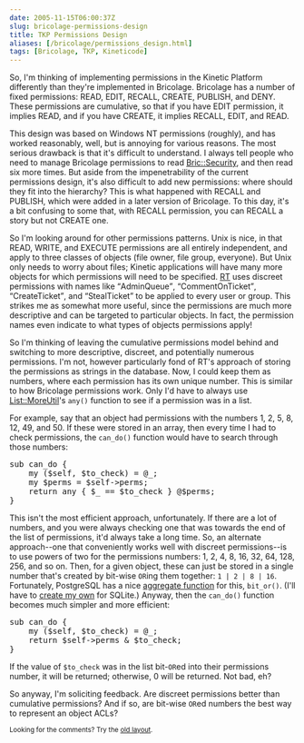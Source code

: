 ```yaml
--- 
date: 2005-11-15T06:00:37Z
slug: bricolage-permissions-design
title: TKP Permissions Design
aliases: [/bricolage/permissions_design.html]
tags: [Bricolage, TKP, Kineticode]
---
```


<p>So, I'm thinking of implementing permissions in the Kinetic Platform differently than they're implemented in Bricolage. Bricolage has a number of fixed permissions: READ, EDIT, RECALL, CREATE, PUBLISH, and DENY. These permissions are cumulative, so that if you have EDIT permission, it implies READ, and if you have CREATE, it implies RECALL, EDIT, and READ.</p>

<p>This design was based on Windows NT permissions (roughly), and has worked reasonably, well, but is annoying for various reasons. The most serious drawback is that it's difficult to understand. I always tell people who need to manage Bricolage permissions to read <a href="http://www.bricolage.cc/docs/current/api/Bric::Security" title="Read the Bric::Security documentation on the Bricolage site">Bric::Security</a>, and then read six more times. But aside from the impenetrability of the current permissions design, it's also difficult to add new permissions: where should they fit into the hierarchy? This is what happened with RECALL and PUBLISH, which were added in a later version of Bricolage. To this day, it's a bit confusing to some that, with RECALL permission, you can RECALL a story but not CREATE one.</p>

<p>So I'm looking around for other permissions patterns. Unix is nice, in that READ, WRITE, and EXECUTE permissions are all entirely independent, and apply to three classes of objects (file owner, file group, everyone). But Unix only needs to worry about files; Kinetic applications will have many more objects  for which permissions will need to be specified. <a href="http://www.bestpractical.com/rt/" title="RT Request Tracker">RT</a> uses discreet permissions with names like <q>AdminQueue</q>, <q>CommentOnTicket</q>, <q>CreateTicket</q>, and <q>StealTicket</q> to be applied to every user or group. This strikes me as somewhat more useful, since the permissions are much more descriptive and can be targeted to particular objects. In fact, the permission names even indicate to what types of objects permissions apply!</p>

<p>So I'm thinking of leaving the cumulative permissions model behind and switching to more descriptive, discreet, and potentially numerous permissions. I'm not, however particularly fond of RT's approach of storing the permissions as strings in the database. Now, I could keep them as numbers, where each permission has its own unique number. This is similar to how Bricolage permissions work. Only I'd have to always use <a href="http://search.cpan.org/dist/List-MoreUtils/" title="List::MoreUtils on CPAN">List::MoreUtil</a>'s <code>any()</code> function to see if a permission was in a list.</p>

<p>For example, say that an object had permissions with the numbers 1, 2, 5, 8, 12, 49, and 50. If these were stored in an array, then every time I had to check permissions, the <code>can_do()</code> function would have to search through those numbers:</p>

<pre>
sub can_do {
    my ($self, $to_check) = @_;
    my $perms = $self->perms;
    return any { $_ == $to_check } @$perms;
}
</pre>

<p>This isn't the most efficient approach, unfortunately. If there are a lot of numbers, and you were always checking one that was towards the end of the list of permissions, it'd always take a long time. So, an alternate approach--one that conveniently works well with discreet permissions--is to use powers of two for the permissions numbers: 1, 2, 4, 8, 16, 32, 64, 128, 256, and so on. Then, for a given object, these can just be stored in a single number that's created by bit-wise <code>OR</code>ing them together: <code>1 | 2 | 8 | 16</code>. Fortunately, PostgreSQL has a nice <a href="http://www.postgresql.org/docs/current/interactive/functions-aggregate.html" title="PostgreSQL Aggregate Functions">aggregate function</a> for this, <code>bit_or()</code>. (I'll have to <a href="/computers/databases/sqlite/custom_perl_aggregates.html" title="SQLite Custom Aggregates in Perl">create my own</a> for SQLite.) Anyway, then the <code>can_do()</code> function becomes much simpler and more efficient:</p>

<pre>
sub can_do {
    my ($self, $to_check) = @_;
    return $self->perms &amp; $to_check;
}
</pre>

<p>If the value of <code>$to_check</code> was in the list bit-<code>OR</code>ed into their permissions number, it will be returned; otherwise, 0 will be returned. Not bad, eh?</p>

<p>So anyway, I'm soliciting feedback. Are discreet permissions better than cumulative permissions? And if so, are bit-wise <code>OR</code>ed numbers the best way to represent an object ACLs?</p>

<p class="past"><small>Looking for the comments? Try the <a rel="nofollow" href="//past.justatheory.com/bricolage/permissions_design.html">old layout</a>.</small></p>


